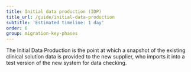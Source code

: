 ```yaml
---
title: Initial data production (IDP)
title_url: /guide/initial-data-production
subtitle: 'Estimated timeline: 1 day'
order: 6
group: migration-key-phases
---
```


The Initial Data Production is the point at which a snapshot of the existing clinical solution data is provided to the new supplier, who imports it into a test version of the new system for data checking. 
<!-- [UPLIFT] replaced 'system' with 'solution' -->
